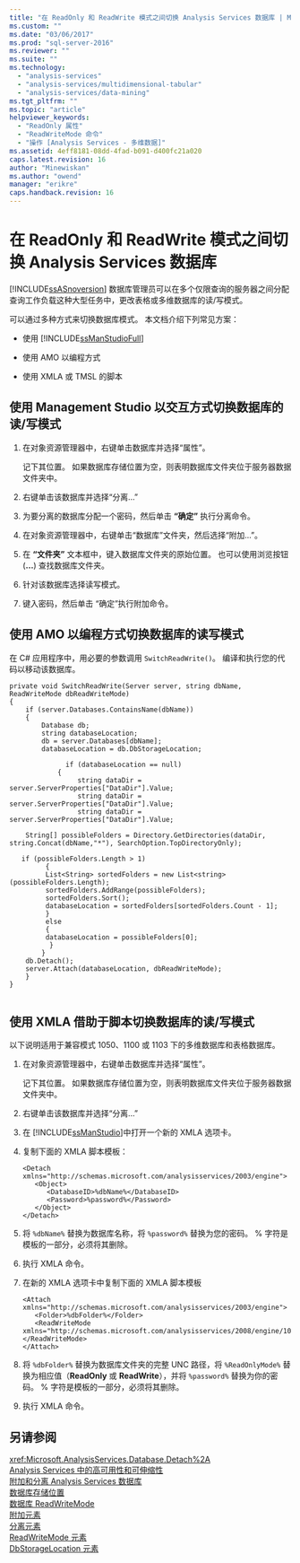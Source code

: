 ```yaml
---
title: "在 ReadOnly 和 ReadWrite 模式之间切换 Analysis Services 数据库 | Microsoft Docs"
ms.custom: ""
ms.date: "03/06/2017"
ms.prod: "sql-server-2016"
ms.reviewer: ""
ms.suite: ""
ms.technology: 
  - "analysis-services"
  - "analysis-services/multidimensional-tabular"
  - "analysis-services/data-mining"
ms.tgt_pltfrm: ""
ms.topic: "article"
helpviewer_keywords: 
  - "ReadOnly 属性"
  - "ReadWriteMode 命令"
  - "操作 [Analysis Services - 多维数据]"
ms.assetid: 4eff8181-08dd-4fad-b091-d400fc21a020
caps.latest.revision: 16
author: "Minewiskan"
ms.author: "owend"
manager: "erikre"
caps.handback.revision: 16
---
```

# 在 ReadOnly 和 ReadWrite 模式之间切换 Analysis Services 数据库
  [!INCLUDE[ssASnoversion](../../includes/ssasnoversion-md.md)] 数据库管理员可以在多个仅限查询的服务器之间分配查询工作负载这种大型任务中，更改表格或多维数据库的读/写模式。  
  
 可以通过多种方式来切换数据库模式。 本文档介绍下列常见方案：  
  
-   使用 [!INCLUDE[ssManStudioFull](../../includes/ssmanstudiofull-md.md)]  
  
-   使用 AMO 以编程方式  
  
-   使用 XMLA 或 TMSL 的脚本  
  
## 使用 Management Studio 以交互方式切换数据库的读/写模式  
  
1.  在对象资源管理器中，右键单击数据库并选择“属性”。  
  
     记下其位置。 如果数据库存储位置为空，则表明数据库文件夹位于服务器数据文件夹中。  
  
2.  右键单击该数据库并选择“分离…”  
  
3.  为要分离的数据库分配一个密码，然后单击 **“确定”** 执行分离命令。  
  
4.  在对象资源管理器中，右键单击“数据库”文件夹，然后选择“附加…”。  
  
5.  在 **“文件夹”** 文本框中，键入数据库文件夹的原始位置。 也可以使用浏览按钮 (**…**) 查找数据库文件夹。  
  
6.  针对该数据库选择读写模式。  
  
7.  键入密码，然后单击  “确定”执行附加命令。  
  
## 使用 AMO 以编程方式切换数据库的读写模式  
 在 C# 应用程序中，用必要的参数调用 `SwitchReadWrite()`。 编译和执行您的代码以移动该数据库。  
  
```  
private void SwitchReadWrite(Server server, string dbName, ReadWriteMode dbReadWriteMode)  
{  
    if (server.Databases.ContainsName(dbName))  
    {  
        Database db;  
        string databaseLocation;  
        db = server.Databases[dbName];  
        databaseLocation = db.DbStorageLocation;  
  
              if (databaseLocation == null)  
            {  
                 string dataDir = server.ServerProperties["DataDir"].Value;  
                 string dataDir = server.ServerProperties["DataDir"].Value;  
                 string dataDir = server.ServerProperties["DataDir"].Value;  
  
    String[] possibleFolders = Directory.GetDirectories(dataDir, string.Concat(dbName,"*"), SearchOption.TopDirectoryOnly);  
  
   if (possibleFolders.Length > 1)  
         {  
         List<String> sortedFolders = new List<string>(possibleFolders.Length);  
         sortedFolders.AddRange(possibleFolders);  
         sortedFolders.Sort();  
         databaseLocation = sortedFolders[sortedFolders.Count - 1];  
         }  
         else  
         {  
         databaseLocation = possibleFolders[0];  
          }  
        }  
    db.Detach();  
    server.Attach(databaseLocation, dbReadWriteMode);  
    }  
}  
  
```  
  
## 使用 XMLA 借助于脚本切换数据库的读/写模式  
 以下说明适用于兼容模式 1050、1100 或 1103 下的多维数据库和表格数据库。  
  
1.  在对象资源管理器中，右键单击数据库并选择“属性”。  
  
     记下其位置。 如果数据库存储位置为空，则表明数据库文件夹位于服务器数据文件夹中。  
  
2.  右键单击该数据库并选择“分离…”  
  
3.  在 [!INCLUDE[ssManStudio](../../includes/ssmanstudio-md.md)]中打开一个新的 XMLA 选项卡。  
  
4.  复制下面的 XMLA 脚本模板：  
  
    ```  
    <Detach xmlns="http://schemas.microsoft.com/analysisservices/2003/engine">  
       <Object>  
          <DatabaseID>%dbName%</DatabaseID>  
          <Password>%password%</Password>  
       </Object>  
    </Detach>  
    ```  
  
5.  将 `%dbName%` 替换为数据库名称，将 `%password%` 替换为您的密码。 % 字符是模板的一部分，必须将其删除。  
  
6.  执行 XMLA 命令。  
  
7.  在新的 XMLA 选项卡中复制下面的 XMLA 脚本模板  
  
    ```  
    <Attach xmlns="http://schemas.microsoft.com/analysisservices/2003/engine">  
       <Folder>%dbFolder%</Folder>  
       <ReadWriteMode xmlns="http://schemas.microsoft.com/analysisservices/2008/engine/100">%ReadOnlyMode%</ReadWriteMode>  
    </Attach>  
    ```  
  
8.  将 `%dbFolder%` 替换为数据库文件夹的完整 UNC 路径，将 `%ReadOnlyMode%` 替换为相应值（**ReadOnly** 或 **ReadWrite**），并将 `%password%` 替换为你的密码。 % 字符是模板的一部分，必须将其删除。  
  
9. 执行 XMLA 命令。  
  
## 另请参阅  
 <xref:Microsoft.AnalysisServices.Database.Detach%2A>   
 [Analysis Services 中的高可用性和可伸缩性](../../analysis-services/instances/high-availability-and-scalability-in-analysis-services.md)   
 [附加和分离 Analysis Services 数据库](../../analysis-services/multidimensional-models/attach-and-detach-analysis-services-databases.md)   
 [数据库存储位置](../../analysis-services/multidimensional-models/database-storage-location.md)   
 [数据库 ReadWriteMode](../../analysis-services/multidimensional-models/database-readwritemodes.md)   
 [附加元素](../../analysis-services/xmla/xml-elements-commands/attach-element.md)   
 [分离元素](../../analysis-services/xmla/xml-elements-commands/detach-element.md)   
 [ReadWriteMode 元素](../../analysis-services/xmla/xml-elements-properties/readwritemode-element.md)   
 [DbStorageLocation 元素](../../analysis-services/xmla/xml-elements-properties/dbstoragelocation-element.md)  
  
  